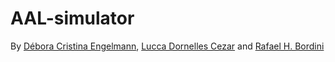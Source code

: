# AAL-simulator

By [Débora Cristina Engelmann](https://github.com/DeboraEngelmann),
[Lucca Dornelles Cezar](https://github.com/rukndf) and
[Rafael H. Bordini](https://github.com/rbordini)
